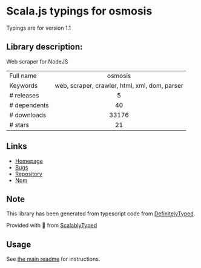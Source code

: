 
# Scala.js typings for osmosis

Typings are for version 1.1

## Library description:
Web scraper for NodeJS

|                    |                 |
| ------------------ | :-------------: |
| Full name          | osmosis |
| Keywords           | web, scraper, crawler, html, xml, dom, parser |
| # releases         | 5 |
| # dependents       | 40 |
| # downloads        | 33176 |
| # stars            | 21 |

## Links
- [Homepage](https://github.com/rchipka/node-osmosis#readme)
- [Bugs](https://github.com/rchipka/node-osmosis/issues)
- [Repository](https://github.com/rchipka/node-osmosis)
- [Npm](https://www.npmjs.com/package/osmosis)
    


## Note
This library has been generated from typescript code from [DefinitelyTyped](https://definitelytyped.org).

Provided with :purple_heart: from [ScalablyTyped](https://github.com/oyvindberg/ScalablyTyped)

## Usage
See [the main readme](../../readme.md) for instructions.


